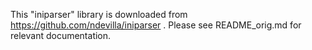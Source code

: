 This "iniparser" library is downloaded from https://github.com/ndevilla/iniparser .
Please see README_orig.md for relevant documentation.


